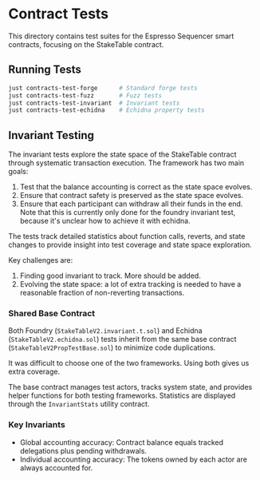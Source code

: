 # Contract Tests

This directory contains test suites for the Espresso Sequencer smart contracts, focusing on the StakeTable contract.

## Running Tests

```bash
just contracts-test-forge      # Standard forge tests
just contracts-test-fuzz       # Fuzz tests
just contracts-test-invariant  # Invariant tests
just contracts-test-echidna    # Echidna property tests
```

## Invariant Testing

The invariant tests explore the state space of the StakeTable contract through systematic transaction execution. The
framework has two main goals:

1. Test that the balance accounting is correct as the state space evolves.
2. Ensure that contract safety is preserved as the state space evolves.
3. Ensure that each participant can withdraw all their funds in the end. Note that this is currently only done for the
   foundry invariant test, because it's unclear how to achieve it with echidna.

The tests track detailed statistics about function calls, reverts, and state changes to provide insight into test
coverage and state space exploration.

Key challenges are:

1. Finding good invariant to track. More should be added.
1. Evolving the state space: a lot of extra tracking is needed to have a reasonable fraction of non-reverting
   transactions.

### Shared Base Contract

Both Foundry (`StakeTableV2.invariant.t.sol`) and Echidna (`StakeTableV2.echidna.sol`) tests inherit from the same base
contract (`StakeTableV2PropTestBase.sol`) to minimize code duplications.

It was difficult to choose one of the two frameworks. Using both gives us extra coverage.

The base contract manages test actors, tracks system state, and provides helper functions for both testing frameworks.
Statistics are displayed through the `InvariantStats` utility contract.

### Key Invariants

- Global accounting accuracy: Contract balance equals tracked delegations plus pending withdrawals.
- Individual accounting accuracy: The tokens owned by each actor are always accounted for.
